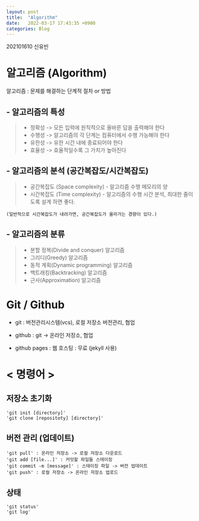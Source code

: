 ```yaml
---
layout: post
title:  "Algorithm"
date:   2022-03-17 17:43:35 +0900
categories: Blog
---
```

202101610 신유빈
#
# 알고리즘 (Algorithm)
 알고리즘 : 문제를 해결하는 단계적 절차 or 방법
## - 알고리즘의 특성
> * 정확성 -> 모든 입력에 원칙적으로 올바른 답을 출력해야 한다
> * 수행성 -> 알고리즘의 각 단계는 컴퓨터에서 수행 가능해야 한다
> * 유한성 -> 유한 시간 내에 종료되어야 한다
> * 효율성 -> 효율적일수록 그 가치가 높아진다
  

##  - 알고리즘의 분석 (공간복잡도/시간복잡도)
>* 공간복잡도 (Space complexity) - 알고리즘 수행 메모리의 양
>* 시간복잡도 (Time complexity) - 알고리즘의 수행 시간 분석, 최대한 줄이도록 설계 하면 좋다.
    
    (일반적으로 시간복잡도가 내려가면, 공간복잡도가 올라가는 경향이 있다.)

## - 알고리즘의 분류
>* 분할 정복(Divide and conquer) 알고리즘
>* 그리디(Greedy) 알고리즘
>* 동적 계획(Dynamic programming) 알고리즘
>* 백트래킹(Backtracking) 알고리즘
>* 근사(Approximation) 알고리즘

#    
# Git / Github
* git : 버전관리시스템(vcs), 로컬 저장소 버전관리, 협업

* github : git -> 온라인 저장소, 협업

* github pages : 웹 호스팅 : 무료 (jekyll 사용) 
#
 

#  < 명령어 >

## 저장소 초기화  
    'git init [directory]'  
    'git clone [repositoty] [directory]'

## 버전 관리 (업데이트)  
    'git pull' : 온라인 저장소 -> 로컬 저장소 다운로드  
    'git add [file...]' : 커밋할 파일들 스테이징  
    'git commit -m [message]' : 스테이징 파일 -> 버전 업데이트  
    'git push' : 로컬 저장소 -> 온라인 저장소 업로드

## 상태
    'git status'  
    'git log'
